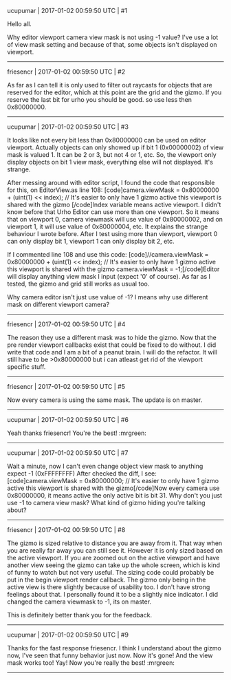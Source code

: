 ucupumar | 2017-01-02 00:59:50 UTC | #1

Hello all.

Why editor viewport camera view mask is not using -1 value?
I've use a lot of view mask setting and because of that, some objects isn't displayed on viewport.

-------------------------

friesencr | 2017-01-02 00:59:50 UTC | #2

As far as I can tell it is only used to filter out raycasts for objects that are reserved for the editor, which at this point are the grid and the gizmo.  If you reserve the last bit for urho you should be good. so use less then 0x80000000.

-------------------------

ucupumar | 2017-01-02 00:59:50 UTC | #3

It looks like not every bit less than 0x80000000 can be used on editor viewport. Actually objects can only showed up if bit 1 (0x00000002) of view mask is valued 1. It can be 2 or 3, but not 4 or 1, etc. 
So, the viewport only display objects on bit 1 view mask, everything else will not displayed. It's strange.

After messing around with editor script, I found the code that responsible for this, on EditorView.as line 108:
[code]camera.viewMask = 0x80000000 + (uint(1) << index); // It's easier to only have 1 gizmo active this viewport is shared with the gizmo   [/code]Index variable means active viewport. I didn't know before that Urho Editor can use more than one viewport. So it means that on viewport 0, camera viewmask will use value of 0x80000002, and on viewport 1, it will use value of 0x80000004, etc. It explains the strange behaviour I wrote before. After I test using more than viewport, viewport 0 can only display bit 1, viewport 1 can only display bit 2, etc.

If I commented line 108 and use this code:
[code]//camera.viewMask = 0x80000000 + (uint(1) << index); // It's easier to only have 1 gizmo active this viewport is shared with the gizmo
 camera.viewMask = -1;[/code]Editor will display anything view mask I input (expect '0' of course). As far as I tested, the gizmo and grid still works as usual too.

Why camera editor isn't just use value of -1? I means why use different mask on different viewport camera?

-------------------------

friesencr | 2017-01-02 00:59:50 UTC | #4

The reason they use a different mask was to hide the gizmo.  Now that the pre render viewport callbacks exist that could be fixed to do without.  I did write that code and I am a bit of a peanut brain.  I will do the refactor.  It will still have to be >0x80000000 but i can atleast get rid of the viewport specific stuff.

-------------------------

friesencr | 2017-01-02 00:59:50 UTC | #5

Now every camera is using the same mask.  The update is on master.

-------------------------

ucupumar | 2017-01-02 00:59:50 UTC | #6

Yeah thanks friesencr! You're the best!  :mrgreen:

-------------------------

ucupumar | 2017-01-02 00:59:50 UTC | #7

Wait a minute, now I can't even change object view mask to anything expect -1 (0xFFFFFFFF)
After checked the diff, I see:
[code]camera.viewMask = 0x80000000; // It's easier to only have 1 gizmo active this viewport is shared with the gizmo[/code]Now every camera use 0x80000000, it means active the only active bit is bit 31. 
Why don't you just use -1 to camera view mask? What kind of gizmo hiding you're talking about?

-------------------------

friesencr | 2017-01-02 00:59:50 UTC | #8

The gizmo is sized relative to distance you are away from it.  That way when you are really far away you can still see it.  However it is only sized based on the active viewport.  If you are zoomed out on the active viewport and have another view seeing the gizmo can take up the whole screen, which is kind of funny to watch but not very useful.  The sizing code could probably be put in the begin viewport render callback.  The gizmo only being in the active view is there slightly because of usability too.  I don't have strong feelings about that.  I personally found it to be a slightly nice indicator.  I did changed the camera viewmask to -1, its on master.  

 This is definitely better thank you for the feedback.

-------------------------

ucupumar | 2017-01-02 00:59:50 UTC | #9

Thanks for the fast response friesencr.
I think I understand about the gizmo now, I've seen that funny behavior just now. Now it's gone! And the view mask works too! Yay!
Now you're really the best!  :mrgreen:

-------------------------

